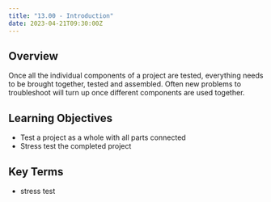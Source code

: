 ```yaml
---
title: "13.00 - Introduction"
date: 2023-04-21T09:30:00Z
---
```


## Overview

Once all the individual components of a project are tested, everything needs to be brought together, tested and assembled. Often new problems to troubleshoot will turn up once different components are used together.

## Learning Objectives

- Test a project as a whole with all parts connected
- Stress test the completed project

## Key Terms

- stress test
